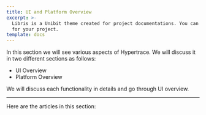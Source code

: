 ```yaml
---
title: UI and Platform Overview
excerpt: >-
  Libris is a Unibit theme created for project documentations. You can use it
  for your project.
template: docs
---
```

In this section we will see various aspects of Hypertrace. We will discuss it in two different sections as follows:
- UI Overview 
- Platform Overview

We will discuss each functionality in details and go through UI overview. 

***

Here are the articles in this section:
